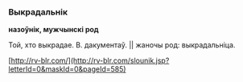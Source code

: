 ### Выкрадальнік
**назоўнік, мужчынскі род**

Той, хто выкрадае. В. дакументаў. || жаночы род: выкрадальніца.

<a rel="author">[http://rv-blr.com/](http://rv-blr.com/slounik.jsp?letterId=0&maskId=0&pageId=585)</a>
